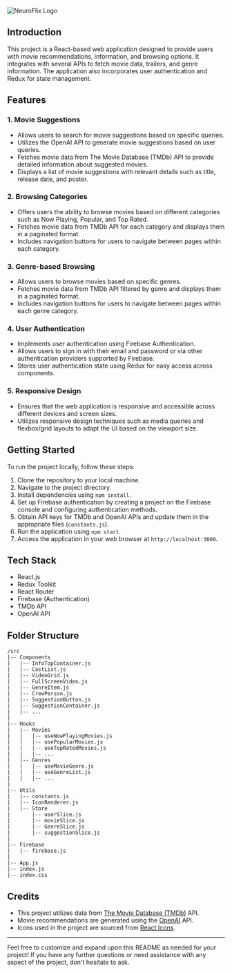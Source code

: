 ![NeuroFlix Logo](https://neuroflix.vercel.app/static/media/Logo.6f12fc7545e36058e8cd.png)

## Introduction

This project is a React-based web application designed to provide users with movie recommendations, information, and browsing options. It integrates with several APIs to fetch movie data, trailers, and genre information. The application also incorporates user authentication and Redux for state management.

## Features

### 1. Movie Suggestions
- Allows users to search for movie suggestions based on specific queries.
- Utilizes the OpenAI API to generate movie suggestions based on user queries.
- Fetches movie data from The Movie Database (TMDb) API to provide detailed information about suggested movies.
- Displays a list of movie suggestions with relevant details such as title, release date, and poster.

### 2. Browsing Categories
- Offers users the ability to browse movies based on different categories such as Now Playing, Popular, and Top Rated.
- Fetches movie data from TMDb API for each category and displays them in a paginated format.
- Includes navigation buttons for users to navigate between pages within each category.

### 3. Genre-based Browsing
- Allows users to browse movies based on specific genres.
- Fetches movie data from TMDb API filtered by genre and displays them in a paginated format.
- Includes navigation buttons for users to navigate between pages within each genre category.

### 4. User Authentication
- Implements user authentication using Firebase Authentication.
- Allows users to sign in with their email and password or via other authentication providers supported by Firebase.
- Stores user authentication state using Redux for easy access across components.

### 5. Responsive Design
- Ensures that the web application is responsive and accessible across different devices and screen sizes.
- Utilizes responsive design techniques such as media queries and flexbox/grid layouts to adapt the UI based on the viewport size.

## Getting Started

To run the project locally, follow these steps:

1. Clone the repository to your local machine.
2. Navigate to the project directory.
3. Install dependencies using `npm install`.
4. Set up Firebase authentication by creating a project on the Firebase console and configuring authentication methods.
5. Obtain API keys for TMDb and OpenAI APIs and update them in the appropriate files (`constants.js`).
6. Run the application using `npm start`.
7. Access the application in your web browser at `http://localhost:3000`.

## Tech Stack

- React.js
- Redux Toolkit
- React Router
- Firebase (Authentication)
- TMDb API
- OpenAI API

## Folder Structure

```
/src
|-- Components
|   |-- InfoTopContainer.js
|   |-- CastList.js
|   |-- VideoGrid.js
|   |-- FullScreenVideo.js
|   |-- GenreItem.js
|   |-- CrewPerson.js
|   |-- SuggestionButton.js
|   |-- SuggestionContainer.js
|   |-- ...
|
|-- Hooks
|   |-- Movies
|   |   |-- useNowPlayingMovies.js
|   |   |-- usePopularMovies.js
|   |   |-- useTopRatedMovies.js
|   |   |-- ...
|   |-- Genres
|   |   |-- useMovieGenre.js
|   |   |-- useGenreList.js
|   |   |-- ...
|
|-- Utils
|   |-- constants.js
|   |-- IconRenderer.js
|   |-- Store
|       |-- userSlice.js
|       |-- movieSlice.js
|       |-- GenreSlice.js
|       |-- suggestionSlice.js
|
|-- Firebase
|   |-- firebase.js
|
|-- App.js
|-- index.js
|-- index.css
```

## Credits

- This project utilizes data from [The Movie Database (TMDb)](https://www.themoviedb.org/) API.
- Movie recommendations are generated using the [OpenAI](https://openai.com/) API.
- Icons used in the project are sourced from [React Icons](https://react-icons.github.io/react-icons/).

---

Feel free to customize and expand upon this README as needed for your project! If you have any further questions or need assistance with any aspect of the project, don't hesitate to ask.
